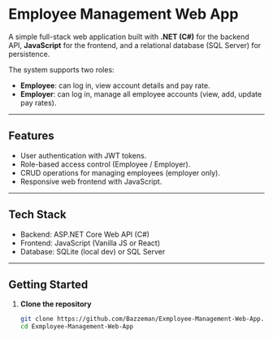 # Employee Management Web App

A simple full-stack web application built with **.NET (C#)** for the backend API, **JavaScript** for the frontend, and a relational database (SQL Server) for persistence.  

The system supports two roles:  
- **Employee**: can log in, view account details and pay rate.  
- **Employer**: can log in, manage all employee accounts (view, add, update pay rates).  

---

## Features
- User authentication with JWT tokens.
- Role-based access control (Employee / Employer).
- CRUD operations for managing employees (employer only).
- Responsive web frontend with JavaScript.

---

## Tech Stack
- Backend: ASP.NET Core Web API (C#)  
- Frontend: JavaScript (Vanilla JS or React)  
- Database: SQLite (local dev) or SQL Server  

---

## Getting Started
1. **Clone the repository**  
   ```bash
   git clone https://github.com/Bazzeman/Exmployee-Management-Web-App.git
   cd Exmployee-Management-Web-App
   ```